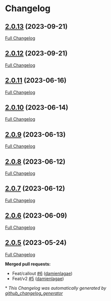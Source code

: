 # Changelog

## [2.0.13](https://github.com/enabel/enabel-bootstrap-theme/tree/2.0.13) (2023-09-21)

[Full Changelog](https://github.com/enabel/enabel-bootstrap-theme/compare/2.0.12...2.0.13)

## [2.0.12](https://github.com/enabel/enabel-bootstrap-theme/tree/2.0.12) (2023-09-21)

[Full Changelog](https://github.com/enabel/enabel-bootstrap-theme/compare/2.0.11...2.0.12)

## [2.0.11](https://github.com/enabel/enabel-bootstrap-theme/tree/2.0.11) (2023-06-16)

[Full Changelog](https://github.com/enabel/enabel-bootstrap-theme/compare/2.0.10...2.0.11)

## [2.0.10](https://github.com/enabel/enabel-bootstrap-theme/tree/2.0.10) (2023-06-14)

[Full Changelog](https://github.com/enabel/enabel-bootstrap-theme/compare/2.0.9...2.0.10)

## [2.0.9](https://github.com/enabel/enabel-bootstrap-theme/tree/2.0.9) (2023-06-13)

[Full Changelog](https://github.com/enabel/enabel-bootstrap-theme/compare/2.0.8...2.0.9)

## [2.0.8](https://github.com/enabel/enabel-bootstrap-theme/tree/2.0.8) (2023-06-12)

[Full Changelog](https://github.com/enabel/enabel-bootstrap-theme/compare/2.0.7...2.0.8)

## [2.0.7](https://github.com/enabel/enabel-bootstrap-theme/tree/2.0.7) (2023-06-12)

[Full Changelog](https://github.com/enabel/enabel-bootstrap-theme/compare/2.0.6...2.0.7)

## [2.0.6](https://github.com/enabel/enabel-bootstrap-theme/tree/2.0.6) (2023-06-09)

[Full Changelog](https://github.com/enabel/enabel-bootstrap-theme/compare/2.0.5...2.0.6)

## [2.0.5](https://github.com/enabel/enabel-bootstrap-theme/tree/2.0.5) (2023-05-24)

[Full Changelog](https://github.com/enabel/enabel-bootstrap-theme/compare/c23f7ce26c65683a419f4603c57e964eb68a133e...2.0.5)

**Merged pull requests:**

- Feat/callout [\#6](https://github.com/Enabel/enabel-bootstrap-theme/pull/6) ([damienlagae](https://github.com/damienlagae))
- Feat/v2 [\#5](https://github.com/Enabel/enabel-bootstrap-theme/pull/5) ([damienlagae](https://github.com/damienlagae))



\* *This Changelog was automatically generated by [github_changelog_generator](https://github.com/github-changelog-generator/github-changelog-generator)*

